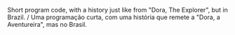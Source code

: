 Short program code, with a history just like from "Dora, The Explorer", but in Brazil. / Uma programação curta, com uma história que remete a "Dora, a Aventureira", mas no Brasil.

